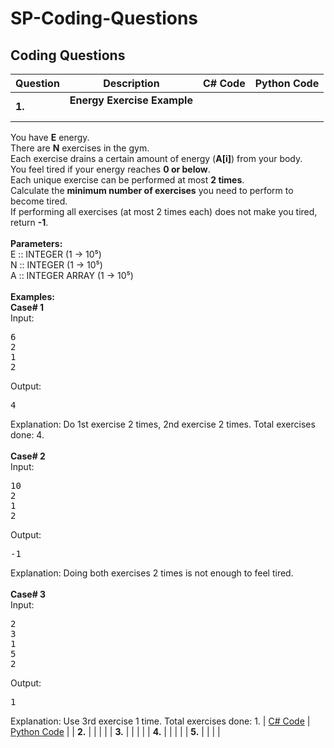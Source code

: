 # SP-Coding-Questions

## Coding Questions

| Question | Description | C# Code | Python Code |
|----------|-------------|---------|-------------|
| **1.**   | **Energy Exercise Example**<br><br>
You have **E** energy.<br>
There are **N** exercises in the gym.<br>
Each exercise drains a certain amount of energy (**A[i]**) from your body.<br>
You feel tired if your energy reaches **0 or below**.<br>
Each unique exercise can be performed at most **2 times**.<br>
Calculate the **minimum number of exercises** you need to perform to become tired.<br>
If performing all exercises (at most 2 times each) does not make you tired, return **-1**.<br><br>
**Parameters:**<br>
E :: INTEGER (1 → 10⁵)<br>
N :: INTEGER (1 → 10⁵)<br>
A :: INTEGER ARRAY (1 → 10⁵)<br><br>
**Examples:**<br>
<b>Case# 1</b><br>
Input:<br>
<pre>
6
2
1
2
</pre>
Output:<br>
<pre>
4
</pre>
Explanation: Do 1st exercise 2 times, 2nd exercise 2 times. Total exercises done: 4.<br><br>
<b>Case# 2</b><br>
Input:<br>
<pre>
10
2
1
2
</pre>
Output:<br>
<pre>
-1
</pre>
Explanation: Doing both exercises 2 times is not enough to feel tired.<br><br>
<b>Case# 3</b><br>
Input:<br>
<pre>
2
3
1
5
2
</pre>
Output:<br>
<pre>
1
</pre>
Explanation: Use 3rd exercise 1 time. Total exercises done: 1. | [C# Code](https://github.com/rajeabhi/SP-Coding-Questions/blob/main/EnergyExerciseExample/EnergyExerciseExample.cs) | [Python Code](https://github.com/rajeabhi/SP-Coding-Questions/blob/main/EnergyExerciseExample/EnergyExerciseExample.py) |
| **2.**   |  |  |  |
| **3.**   |  |  |  |
| **4.**   |  |  |  |
| **5.**   |  |  |  |
